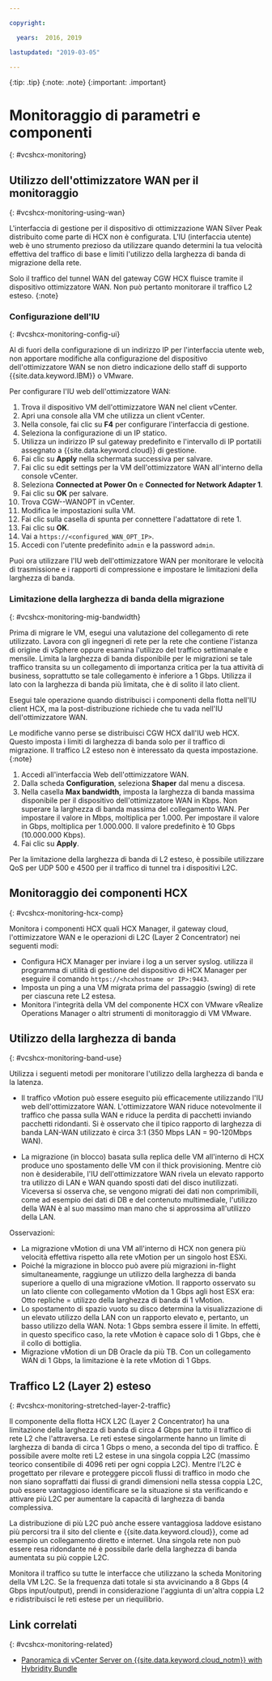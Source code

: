 ```yaml
---

copyright:

  years:  2016, 2019

lastupdated: "2019-03-05"

---
```


{:tip: .tip}
{:note: .note}
{:important: .important}

# Monitoraggio di parametri e componenti
{: #vcshcx-monitoring}

## Utilizzo dell'ottimizzatore WAN per il monitoraggio
{: #vcshcx-monitoring-using-wan}

L'interfaccia di gestione per il dispositivo di ottimizzazione WAN Silver Peak distribuito come parte di HCX non è configurata. L'IU (interfaccia utente) web è uno strumento prezioso da utilizzare quando determini la tua velocità effettiva del traffico di base e limiti l'utilizzo della larghezza di banda di migrazione della rete.

Solo il traffico del tunnel WAN del gateway CGW HCX fluisce tramite il dispositivo ottimizzatore WAN. Non può pertanto monitorare il traffico L2 esteso.
{:note}

### Configurazione dell'IU
{: #vcshcx-monitoring-config-ui}

Al di fuori della configurazione di un indirizzo IP per l'interfaccia utente web,
non apportare modifiche alla configurazione del dispositivo dell'ottimizzatore WAN se non dietro indicazione dello staff di supporto {{site.data.keyword.IBM}} o VMware.   

Per configurare l'IU web dell'ottimizzatore WAN:
1.	Trova il dispositivo VM dell'ottimizzatore WAN nel client vCenter.
2.	Apri una console alla VM che utilizza un client vCenter.
3.	Nella console, fai clic su **F4** per configurare l'interfaccia di gestione.
4.	Seleziona la configurazione di un IP statico.
5.	Utilizza un indirizzo IP sul gateway predefinito e l'intervallo di IP portatili assegnato a {{site.data.keyword.cloud}} di gestione.
6.	Fai clic su **Apply** nella schermata successiva per salvare.
7.  Fai clic su edit settings per la VM dell'ottimizzatore WAN all'interno della console vCenter.
8.	Seleziona **Connected at Power On** e **Connected for Network Adapter 1**.
9.	Fai clic su **OK** per salvare.
10.	Trova CGW-<xxx>-WANOPT in vCenter.
11.	Modifica le impostazioni sulla VM.
12.	Fai clic sulla casella di spunta per connettere l'adattatore di rete 1.
13.	Fai clic su **OK**.
14.	Vai a `https://<configured_WAN_OPT_IP>`.
15.	Accedi con l'utente predefinito `admin` e la password `admin`.

Puoi ora utilizzare l'IU web dell'ottimizzatore WAN per monitorare le velocità di trasmissione e i rapporti di compressione e impostare le limitazioni della larghezza di banda.

### Limitazione della larghezza di banda della migrazione
{: #vcshcx-monitoring-mig-bandwidth}

Prima di migrare le VM, esegui una valutazione del collegamento di rete utilizzato. Lavora con gli ingegneri di rete per la rete che contiene l'istanza di origine di vSphere oppure esamina l'utilizzo del traffico settimanale e mensile. Limita la larghezza di banda disponibile per le migrazioni se tale traffico transita su un collegamento di importanza critica per la tua attività di business, soprattutto se tale collegamento è inferiore a 1 Gbps. Utilizza il lato con la larghezza di banda più limitata, che è di solito il lato client.

Esegui tale operazione quando distribuisci i componenti della flotta nell'IU client HCX, ma la post-distribuzione richiede che tu vada nell'IU dell'ottimizzatore WAN.

Le modifiche vanno perse se distribuisci CGW HCX dall'IU web HCX.
Questo imposta i limiti di larghezza di banda solo per il traffico di migrazione. Il traffico L2 esteso non è interessato da questa impostazione.
{:note}

1. Accedi all'interfaccia Web dell'ottimizzatore WAN.
2. Dalla scheda **Configuration**, seleziona **Shaper** dal menu a discesa.
3. Nella casella **Max bandwidth**, imposta la larghezza di banda massima disponibile per il dispositivo dell'ottimizzatore WAN in Kbps. Non superare la larghezza di banda massima del collegamento WAN. Per impostare il valore in Mbps, moltiplica per 1.000. Per impostare il valore in Gbps, moltiplica per 1.000.000. Il valore predefinito è 10 Gbps (10.000.000 Kbps).
4. Fai clic su **Apply**.

Per la limitazione della larghezza di banda di L2 esteso, è possibile utilizzare
QoS per UDP 500 e 4500 per il traffico di tunnel tra i dispositivi L2C.

## Monitoraggio dei componenti HCX
{: #vcshcx-monitoring-hcx-comp}

Monitora i componenti HCX quali HCX Manager, il gateway cloud, l'ottimizzatore WAN e le operazioni di L2C (Layer 2 Concentrator) nei seguenti modi:

- Configura HCX Manager per inviare i log a un server syslog. utilizza il programma di utilità di gestione del dispositivo di HCX Manager per eseguire il comando `https://<hcxhostname or
IP>:9443`.
- Imposta un ping a una VM migrata prima del passaggio (swing) di rete per ciascuna rete L2 estesa.
- Monitora l'integrità della VM del componente HCX con VMware vRealize Operations
Manager o altri strumenti di monitoraggio di VM VMware.

## Utilizzo della larghezza di banda
{: #vcshcx-monitoring-band-use}

Utilizza i seguenti metodi per monitorare l'utilizzo della larghezza di banda e la latenza.

- Il traffico vMotion può essere eseguito più efficacemente utilizzando l'IU web dell'ottimizzatore WAN. L'ottimizzatore WAN
riduce notevolmente il traffico che passa sulla WAN e riduce la perdita di pacchetti inviando pacchetti ridondanti. Si è osservato che il tipico rapporto di larghezza di banda LAN-WAN utilizzato è circa 3:1 (350 Mbps LAN = 90-120Mbps WAN).

- La migrazione (in blocco) basata sulla replica delle VM all'interno di HCX produce uno spostamento delle VM con il thick provisioning. Mentre ciò non è desiderabile, l'IU dell'ottimizzatore WAN rivela un elevato rapporto tra utilizzo di LAN e WAN quando sposti dati del disco inutilizzati. Viceversa si osserva che, se vengono migrati dei dati non comprimibili, come ad esempio dei dati di DB e del contenuto multimediale, l'utilizzo della WAN è al suo massimo man mano che si approssima all'utilizzo della LAN.

Osservazioni:
- La migrazione vMotion di una VM all'interno di HCX non genera più velocità effettiva rispetto alla rete vMotion per un singolo host ESXi.
- Poiché la migrazione in blocco può avere più migrazioni in-flight simultaneamente, raggiunge un utilizzo della larghezza di banda
superiore a quello di una migrazione vMotion. Il rapporto osservato su un lato cliente con collegamento vMotion da 1 Gbps
agli host ESX era: Otto repliche = utilizzo della larghezza di banda di 1 vMotion.
- Lo spostamento di spazio vuoto su disco determina la visualizzazione di un elevato utilizzo della LAN con un rapporto
elevato e, pertanto, un basso utilizzo della WAN. Nota: 1 Gbps sembra essere
il limite. In effetti, in questo specifico caso, la rete vMotion è capace solo di 1 Gbps, che è il collo di bottiglia.
- Migrazione vMotion di un DB Oracle da più TB. Con un collegamento WAN di 1 Gbps,
la limitazione è la rete vMotion di 1 Gbps.

## Traffico L2 (Layer 2) esteso
{: #vcshcx-monitoring-stretched-layer-2-traffic}

Il componente della flotta HCX L2C (Layer 2 Concentrator) ha una limitazione della larghezza di banda di circa 4 Gbps per tutto il traffico di rete L2 che l'attraversa. Le reti estese singolarmente hanno un limite di larghezza di banda di circa 1 Gbps o meno, a seconda del tipo di traffico. È possibile avere molte reti L2 estese in una singola coppia L2C (massimo teorico consentibile di
4096 reti per ogni coppia L2C). Mentre l'L2C è progettato per rilevare e proteggere piccoli flussi di traffico in modo che non siano sopraffatti dai flussi di grandi dimensioni nella stessa coppia L2C, può essere vantaggioso identificare se la situazione si sta verificando e attivare più L2C per aumentare la capacità di larghezza di banda complessiva.

La distribuzione di più L2C può anche essere vantaggiosa laddove esistano più percorsi tra il sito del cliente e {{site.data.keyword.cloud}}, come ad esempio un collegamento diretto e internet. Una singola rete non può essere resa ridondante né è possibile darle della larghezza di banda aumentata su più coppie L2C.

Monitora il traffico su tutte le interfacce che utilizzano la scheda Monitoring della VM L2C. Se la frequenza dati totale si sta avvicinando a 8 Gbps (4 Gbps input/output), prendi in considerazione l'aggiunta di un'altra coppia L2 e ridistribuisci le reti estese per un riequilibrio.

## Link correlati
{: #vcshcx-monitoring-related}

* [Panoramica di vCenter Server on {{site.data.keyword.cloud_notm}} with Hybridity Bundle
](/docs/services/vmwaresolutions/archiref/vcs?topic=vmware-solutions-vcs-hybridity-intro) 
